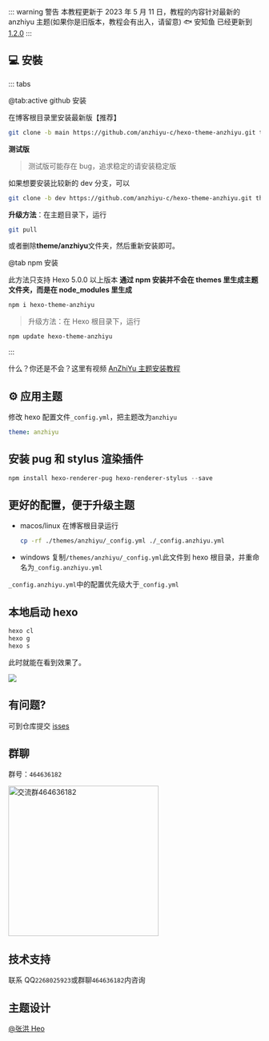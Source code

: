 ::: warning 警告
本教程更新于 2023 年 5 月 11 日，教程的内容针对最新的 anzhiyu 主题(如果你是旧版本，教程会有出入，请留意)
🐟 安知鱼 已经更新到 [1.2.0](https://github.com/anzhiyu-c/hexo-theme-anzhiyu/releases/tag/1.2.0)
:::

## 💻 安裝

::: tabs

@tab:active github 安装

在博客根目录里安装最新版【推荐】

```bash
git clone -b main https://github.com/anzhiyu-c/hexo-theme-anzhiyu.git themes/anzhiyu
```

**测试版**

> 测试版可能存在 bug，追求稳定的请安装稳定版

如果想要安装比较新的 dev 分支，可以

```bash
git clone -b dev https://github.com/anzhiyu-c/hexo-theme-anzhiyu.git themes/anzhiyu
```

**升级方法**：在主题目录下，运行

```bash
git pull
```

或者删除**theme/anzhiyu**文件夹，然后重新安装即可。

@tab npm 安装

此方法只支持 Hexo 5.0.0 以上版本
**通过 npm 安装并不会在 themes 里生成主题文件夹，而是在 node_modules 里生成**

```bash
npm i hexo-theme-anzhiyu
```

> 升级方法：在 Hexo 根目录下，运行

```bash
npm update hexo-theme-anzhiyu
```

:::

什么？你还是不会？这里有视频 [AnZhiYu 主题安装教程](https://www.bilibili.com/video/BV1Rs4y127hu/?spm_id_from=333.788&vd_source=4d9717102296e4b7a60ecdfad55ae2dd)

## ⚙ 应用主题

修改 hexo 配置文件`_config.yml`，把主题改为`anzhiyu`

```yml
theme: anzhiyu
```

## 安装 pug 和 stylus 渲染插件

```powershell
npm install hexo-renderer-pug hexo-renderer-stylus --save
```

## 更好的配置，便于升级主题

- macos/linux
  在博客根目录运行

  ```bash
  cp -rf ./themes/anzhiyu/_config.yml ./_config.anzhiyu.yml
  ```

- windows
  复制`/themes/anzhiyu/_config.yml`此文件到 hexo 根目录，并重命名为`_config.anzhiyu.yml`

`_config.anzhiyu.yml`中的配置优先级大于`_config.yml`

## 本地启动 hexo

```bash
hexo cl
hexo g
hexo s
```

此时就能在看到效果了。

![](https://img02.anzhiy.cn/adminuploads/1/2023/03/31/642677a150e9d.png)

## 有问题?

可到仓库提交 [isses](https://github.com/anzhiyu-c/hexo-theme-anzhiyu/issues)

## 群聊

群号：`464636182`

<div>
<img height="300" alt="交流群464636182" src="https://img02.anzhiy.cn/adminuploads/1/2023/04/14/6438b945e1834.webp" />
</div>

## 技术支持

联系 QQ`2268025923`或群聊`464636182`内咨询

## 主题设计

[@张洪 Heo](https://github.com/zhheo)
